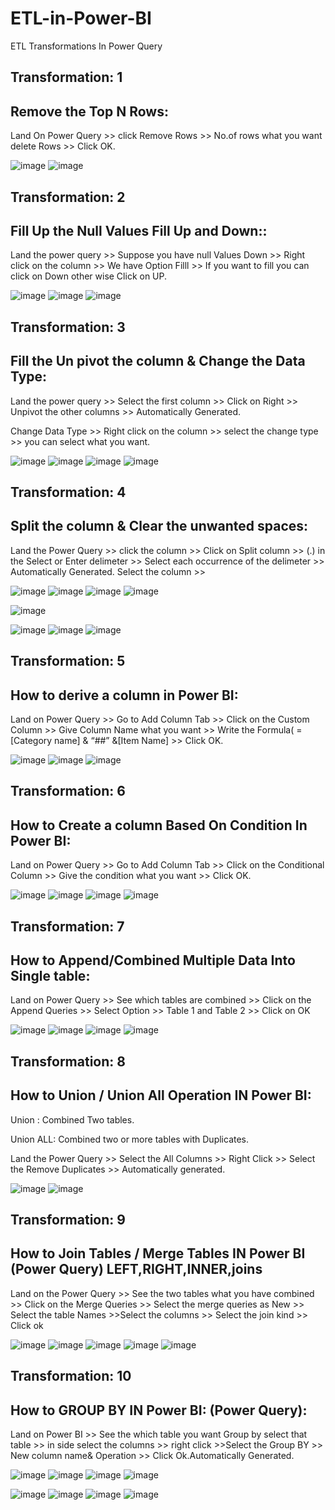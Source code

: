 # ETL-in-Power-BI
ETL Transformations In Power Query

## Transformation: 1

## Remove the Top N Rows:

Land On Power Query >> click Remove Rows >> No.of rows what you want delete Rows >> Click OK.

![image](https://github.com/vamsikrishna-boss/ETL-in-Power-BI/blob/main/example%20pictures/Screenshot%20(69).png)
![image](https://github.com/vamsikrishna-boss/ETL-in-Power-BI/blob/main/example%20pictures/Screenshot%20(70).png)

## Transformation: 2

## Fill Up the Null Values Fill Up and Down::

Land the power query  >> Suppose you have null Values Down >> Right click on the column >> We have Option Filll >> If you want to fill you can click on Down other wise Click on UP.

![image](https://github.com/vamsikrishna-boss/ETL-in-Power-BI/blob/main/example%20pictures/Screenshot%20(73).png)
![image](https://github.com/vamsikrishna-boss/ETL-in-Power-BI/blob/main/example%20pictures/Screenshot%20(71).png)
![image](https://github.com/vamsikrishna-boss/ETL-in-Power-BI/blob/main/example%20pictures/Screenshot%20(72).png)

## Transformation: 3

## Fill the Un pivot the column & Change the Data Type:

Land the power query  >> Select the first column >> Click on Right >> Unpivot the other columns >> Automatically Generated.

Change Data Type >> Right click on the column >> select the change type >> you can select what you want.

![image](https://github.com/vamsikrishna-boss/ETL-in-Power-BI/blob/main/example%20pictures/Screenshot%20(74).png)
![image](https://github.com/vamsikrishna-boss/ETL-in-Power-BI/blob/main/example%20pictures/Screenshot%20(75).png)
![image](https://github.com/vamsikrishna-boss/ETL-in-Power-BI/blob/main/example%20pictures/Screenshot%20(76).png)
![image](https://github.com/vamsikrishna-boss/ETL-in-Power-BI/blob/main/example%20pictures/Screenshot%20(77).png)

## Transformation: 4

## Split the column & Clear the unwanted spaces:

Land the Power Query >> click the column >> Click on Split column >> (.) in the Select or Enter delimeter >> Select each occurrence of the delimeter >> Automatically Generated.
Select the column >> 

![image](https://github.com/vamsikrishna-boss/ETL-in-Power-BI/blob/main/example%20pictures/Screenshot%20(78).png)
![image](https://github.com/vamsikrishna-boss/ETL-in-Power-BI/blob/main/example%20pictures/Screenshot%20(79).png)
![image](https://github.com/vamsikrishna-boss/ETL-in-Power-BI/blob/main/example%20pictures/Screenshot%20(80).png)
![image](https://github.com/vamsikrishna-boss/ETL-in-Power-BI/blob/main/example%20pictures/Screenshot%20(81).png)

![image](https://github.com/vamsikrishna-boss/ETL-in-Power-BI/blob/main/example%20pictures/Screenshot%20(82).png)

![image](https://github.com/vamsikrishna-boss/ETL-in-Power-BI/blob/main/example%20pictures/Screenshot%20(83).png)
![image](https://github.com/vamsikrishna-boss/ETL-in-Power-BI/blob/main/example%20pictures/Screenshot%20(84).png)
![image](https://github.com/vamsikrishna-boss/ETL-in-Power-BI/blob/main/example%20pictures/Screenshot%20(85).png)

## Transformation: 5

## How to derive a column in Power BI:

Land on Power Query >> Go to Add Column Tab >> Click on the Custom Column >> Give Column Name what you want >> Write the Formula( =[Category name] & “##” &[Item Name] >> Click OK.

![image](https://github.com/vamsikrishna-boss/ETL-in-Power-BI/blob/main/example%20pictures/Screenshot%20(89).png)
![image](https://github.com/vamsikrishna-boss/ETL-in-Power-BI/blob/main/example%20pictures/Screenshot%20(90).png)
![image](https://github.com/vamsikrishna-boss/ETL-in-Power-BI/blob/main/example%20pictures/Screenshot%20(91).png)

## Transformation: 6

## How to Create a column Based On Condition In Power BI:

Land on Power Query >> Go to Add Column Tab >> Click on the Conditional Column >> Give the condition what you want >> Click OK.

![image](https://github.com/vamsikrishna-boss/ETL-in-Power-BI/blob/main/example%20pictures/Screenshot%20(91).png)
![image](https://github.com/vamsikrishna-boss/ETL-in-Power-BI/blob/main/example%20pictures/Screenshot%20(92).png)
![image](https://github.com/vamsikrishna-boss/ETL-in-Power-BI/blob/main/example%20pictures/Screenshot%20(93).png)
![image](https://github.com/vamsikrishna-boss/ETL-in-Power-BI/blob/main/example%20pictures/Screenshot%20(94).png)

## Transformation: 7

## How to Append/Combined Multiple Data Into Single table:

Land on Power Query >> See which tables are combined >> Click on the Append Queries >> Select Option >> Table  1 and Table 2 >> Click on OK

![image](https://github.com/vamsikrishna-boss/ETL-in-Power-BI/blob/main/example%20pictures/Screenshot%20(95).png)
![image](https://github.com/vamsikrishna-boss/ETL-in-Power-BI/blob/main/example%20pictures/Screenshot%20(96).png)
![image](https://github.com/vamsikrishna-boss/ETL-in-Power-BI/blob/main/example%20pictures/Screenshot%20(97).png)
![image](https://github.com/vamsikrishna-boss/ETL-in-Power-BI/blob/main/example%20pictures/Screenshot%20(98).png)

## Transformation: 8

## How to Union / Union All Operation IN Power BI:

Union : Combined Two tables.

Union ALL: Combined two or more tables with Duplicates.

Land the Power Query >> Select the All Columns >> Right Click >> Select the Remove Duplicates >> Automatically generated.

![image](https://github.com/vamsikrishna-boss/ETL-in-Power-BI/blob/main/example%20pictures/Screenshot%20(99).png)
![image](https://github.com/vamsikrishna-boss/ETL-in-Power-BI/blob/main/example%20pictures/Screenshot%20(100).png)


## Transformation: 9

## How to Join Tables / Merge Tables IN Power BI (Power Query) LEFT,RIGHT,INNER,joins

Land on the Power Query >> See the two tables what you have combined >> Click on the Merge Queries >> Select the merge queries as New >> Select the table Names >>Select the columns >> Select the join kind >> Click ok

![image](https://github.com/vamsikrishna-boss/ETL-in-Power-BI/blob/main/example%20pictures/Screenshot%20(101).png)
![image](https://github.com/vamsikrishna-boss/ETL-in-Power-BI/blob/main/example%20pictures/Screenshot%20(102).png)
![image](https://github.com/vamsikrishna-boss/ETL-in-Power-BI/blob/main/example%20pictures/Screenshot%20(103).png)
![image](https://github.com/vamsikrishna-boss/ETL-in-Power-BI/blob/main/example%20pictures/Screenshot%20(104).png)
![image](https://github.com/vamsikrishna-boss/ETL-in-Power-BI/blob/main/example%20pictures/Screenshot%20(105).png)

## Transformation: 10

## How to GROUP BY IN Power BI: (Power Query):

Land on Power BI >> See the which table you want Group by select that table >> in side select the columns >> right click >>Select the Group BY >> New column name& Operation >> Click Ok.Automatically Generated.

![image](https://github.com/vamsikrishna-boss/ETL-in-Power-BI/blob/main/example%20pictures/Screenshot%20(106).png)
![image](https://github.com/vamsikrishna-boss/ETL-in-Power-BI/blob/main/example%20pictures/Screenshot%20(107).png)
![image](https://github.com/vamsikrishna-boss/ETL-in-Power-BI/blob/main/example%20pictures/Screenshot%20(108).png)
![image](https://github.com/vamsikrishna-boss/ETL-in-Power-BI/blob/main/example%20pictures/Screenshot%20(109).png)


![image](https://github.com/vamsikrishna-boss/ETL-in-Power-BI/blob/main/example%20pictures/Screenshot%20(110).png)
![image](https://github.com/vamsikrishna-boss/ETL-in-Power-BI/blob/main/example%20pictures/Screenshot%20(111).png)
![image](https://github.com/vamsikrishna-boss/ETL-in-Power-BI/blob/main/example%20pictures/Screenshot%20(112).png)
![image](https://github.com/vamsikrishna-boss/ETL-in-Power-BI/blob/main/example%20pictures/Screenshot%20(113).png)








